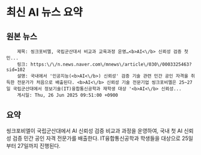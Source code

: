 # 최신 AI 뉴스 요약

## 원본 뉴스
		제목: 씽크포비엘, 국립군산대서 비교과 교육과정 운영…<b>AI<\/b> 신뢰성 검증 첫 민...
		링크: https:\/\/n.news.naver.com\/mnews\/article\/030\/0003325463?sid=102
		설명: 국내에서 '인공지능(<b>AI<\/b>) 신뢰성' 검증 기술 관련 민간 공인 자격을 취득한 전문가가 처음으로 배출된다. <b>AI<\/b> 신뢰성 기술 전문기업 씽크포비엘은 25~27일 국립군산대에서 정보기술(IT)융합통신공학과 재학생 대상 '<b>AI<\/b> 신뢰성... 
		게시일: Thu, 26 Jun 2025 09:51:00 +0900


## 요약
씽크포비엘이 국립군산대에서 AI 신뢰성 검증 비교과 과정을 운영하여, 국내 첫 AI 신뢰성 검증 민간 공인 자격 전문가를 배출한다. IT융합통신공학과 학생들을 대상으로 25일부터 27일까지 진행된다.
